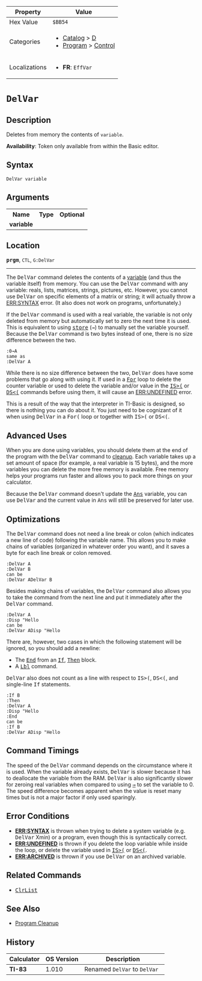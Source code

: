 | Property      | Value |
|---------------|-------|
| Hex Value     | `$BB54`|
| Categories    | <ul><li>[Catalog](<../categories/Catalog.md>) > [D](<../categories/Catalog.md#D>)</li><li>[Program](<../categories/Program.md>) > [Control](<../categories/Program.md#Control>)</li></ul> |
| Localizations | <ul><li><b>FR</b>: `EffVar `</li></ul> |

# `DelVar `

## Description
Deletes from memory the contents of `variable`.


<b>Availability</b>: Token only available from within the Basic editor.

## Syntax
`DelVar variable`

## Arguments
<table>
<tr><th>Name</th><th>Type</th><th>Optional</th></tr>

<tr><td><b>variable</b></td><td></td><td></td></tr>

</table>

## Location
<tt><kbd><b>prgm</b></kbd></tt>, `CTL`, `G:DelVar`
<hr>

The <tt>DelVar</tt> command deletes the contents of a [variable](/variables) (and thus the variable itself) from memory. You can use the <tt>DelVar</tt> command with any variable: reals, lists, matrices, strings, pictures, etc. However, you cannot use <tt>DelVar</tt> on specific elements of a matrix or string; it will actually throw a [ERR:SYNTAX](/errors#syntax) error. (It also does not work on programs, unfortunately.)

If the <tt>DelVar</tt> command is used with a real variable, the variable is not only deleted from memory but automatically set to zero the next time it is used. This is equivalent to using <tt><a href="/store">store</a></tt> (<tt>→</tt>) to manually set the variable yourself. Because the <tt>DelVar</tt> command is two bytes instead of one, there is no size difference between the two.

```ti-basic
:0→A
same as
:DelVar A
```

While there is no size difference between the two, <tt>DelVar</tt> does have some problems that go along with using it. If used in a <tt><a href="/for">For</a></tt> loop to delete the counter variable or used to delete the variable and/or value in the <tt><a href="/is">IS&gt;(</a></tt> or <tt><a href="/ds">DS&lt;(</a></tt> commands before using them, it will cause an [ERR:UNDEFINED](/errors#undefined) error.

This is a result of the way that the interpreter in TI-Basic is designed, so there is nothing you can do about it. You just need to be cognizant of it when using <tt>DelVar</tt> in a <tt>For(</tt> loop or together with <tt>IS&gt;(</tt> or <tt>DS&lt;(</tt>.

## Advanced Uses

When you are done using variables, you should delete them at the end of the program with the <tt>DelVar</tt> command to [cleanup](/cleanup). Each variable takes up a set amount of space (for example, a real variable is 15 bytes), and the more variables you can delete the more free memory is available. Free memory helps your programs run faster and allows you to pack more things on your calculator.

Because the <tt>DelVar</tt> command doesn't update the <tt><a href="/ans">Ans</a></tt> variable, you can use <tt>DelVar</tt> and the current value in <tt>Ans</tt> will still be preserved for later use.

## Optimizations

The <tt>DelVar</tt> command does not need a line break or colon (which indicates a new line of code) following the variable name. This allows you to make chains of variables (organized in whatever order you want), and it saves a byte for each line break or colon removed.

```ti-basic
:DelVar A
:DelVar B
can be
:DelVar ADelVar B
```

Besides making chains of variables, the <tt>DelVar</tt> command also allows you to take the command from the next line and put it immediately after the <tt>DelVar</tt> command.

```ti-basic
:DelVar A
:Disp "Hello
can be
:DelVar ADisp "Hello
```

There are, however, two cases in which the following statement will be ignored, so you should add a newline:

*   The <tt><a href="/end">End</a></tt> from an <tt><a href="/if">If</a></tt>, <tt><a href="/then">Then</a></tt> block.
*   A <tt><a href="/lbl">Lbl</a></tt> command.

<tt>DelVar</tt> also does not count as a line with respect to <tt>IS&gt;(</tt>, <tt>DS&lt;(</tt>, and single-line <tt>If</tt> statements.

```ti-basic
:If B
:Then
:DelVar A
:Disp "Hello
:End
can be
:If B
:DelVar ADisp "Hello
```

## Command Timings

The speed of the <tt>DelVar</tt> command depends on the circumstance where it is used. When the variable already exists, <tt>DelVar</tt> is slower because it has to deallocate the variable from the RAM. <tt>DelVar</tt> is also significantly slower for zeroing real variables when compared to using <tt><a href="/store">→</a></tt> to set the variable to 0. The speed difference becomes apparent when the value is reset many times but is not a major factor if only used sparingly.

## Error Conditions

*   **[ERR:SYNTAX](/errors#syntax)** is thrown when trying to delete a system variable (e.g. <tt>DelVar</tt> Xmin) or a program, even though this is syntactically correct.
*   **[ERR:UNDEFINED](/errors#undefined)** is thrown if you delete the loop variable while inside the loop, or delete the variable used in <tt><a href="/is">IS&gt;(</a></tt> or <tt><a href="/ds">DS&lt;(</a></tt>.
*   **[ERR:ARCHIVED](/errors#archived)** is thrown if you use <tt>DelVar</tt> on an archived variable.

## Related Commands

*   <tt><a href="/clrlist">ClrList</a></tt>

## See Also

*   [Program Cleanup](/cleanup)

## History
| Calculator | OS Version | Description |
|------------|------------|-------------|
| <b>TI-83</b> | 1.010 | Renamed `DelVar` to `DelVar `


